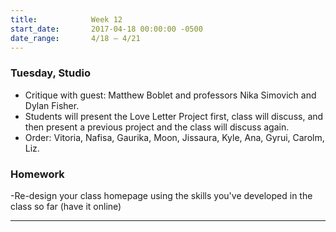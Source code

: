 ```yaml
---
title:            Week 12
start_date:       2017-04-18 00:00:00 -0500
date_range:       4/18 – 4/21
---
```


### Tuesday, Studio
- Critique with guest: Matthew Boblet and professors Nika Simovich and Dylan Fisher.
- Students will present the Love Letter Project first, class will discuss, and then present a previous project and the class will discuss again.
- Order: Vitoria, Nafisa, Gaurika, Moon, Jissaura, Kyle, Ana, Gyrui, Carolm, Liz.


### Homework

-Re-design your class homepage using the skills you've developed in the class so far (have it online)

---
